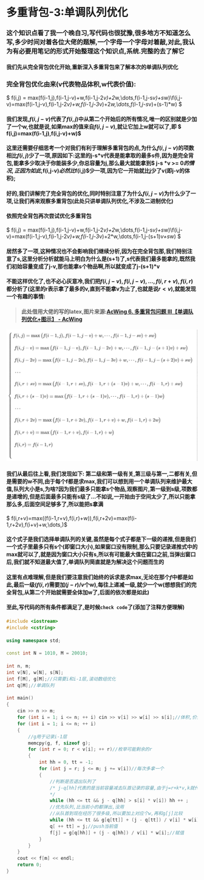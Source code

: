# 多重背包-3:单调队列优化

### 这个知识点看了我一个晚自习,写代码也很犹豫,很多地方不知道怎么写,多少时间对着各位大佬的题解,一个字母一个字母对着敲,对此,我认为有必要用笔记的形式开始整理这个知识点,系统.完整的去了解它

#### 我们先从完全背包优化开始,重新深入多重背包来了解本次的单调队列优化

### 完全背包优化由来(v代表物品体积,w代表价值):



$ f(i,j) = max(f(i-1,j),f(i-1,j-v)+w,f(i-1,j-2*v)+2*w,\dots,f(i-1,j-s*v)+s*w)\\f(i,j-v)=max(f(i-1,j-v),f(i-1,j-2*v)+w,f(i-1,j-3*v)+2*w,\dots,f(i-1,j-s*v)+(s-1)*w) $



#### 我们发现,$f(i,j-v)$代表了$f(i,j)$中从第二个开始后的所有情况,唯一的区别就是少加了一个w,也就是说,如果max的值来自$f(i,j-v)$,就让它加上w就可以了,即 $ f(i,j)=max(f(i-1,j),f(i,j-v)+w)$

#### 这里还需要仔细思考一个对我们有利于理解多重背包的点,为什么$f(i,j-v)$的项数相比$f(i,j)$少了一项,原因如下:这里的j-s*v代表是能拿取的最多s件,因为是完全背包,能拿多少取决于你能装多少,你总容量为j,那么最大就能拿到$ j-s *v >= 0$的情况,正因为如此,$f(i,j-v)$必然比$f(i,j)$少一项,因为它一开始就比j少了v(即j-v的体积);

#### 好的,我们讲解完了完全背包的优化,同时特别注意了为什么$f(i,j-v)$为什么少了一项,让我们再来观察多重背包(此处只讲单调队列优化,不涉及二进制优化)

#### 依照完全背包再次尝试优化多重背包

$ f(i,j) = max(f(i-1,j),f(i-1,j-v)+w,f(i-1,j-2*v)+2*w,\dots,f(i-1,j-s*v)+s*w)\\f(i,j-v)=max(f(i-1,j-v),f(i-1,j-2*v)+w,f(i-1,j-3*v)+2*w,\dots,f(i-1,j-(s+1)*v+s*w) $

#### 居然多了一项,这种情况也不会影响我们继续分析,因为在完全背包那,我们特别注意了s,这里分析分析就能马上明白为什么是(s+1)了,s代表我们最多能拿的,既然我们初始容量变成了j-v,那也能拿s个物品啊,所以就变成了j-(s+1)*v

#### 不能这样优化了,也不必心灰意冷,我们把$f(i,j-v),f(i,j-v),\dots,f(i,r+v),f(i,r)$都分析了(这里的r表示拿了最多的v,直到不能拿v为止了,也就是说$r<v$),就能发现一个有趣的事情:

> #### 此处借用大佬的写的latex,图片来源:[AcWing 6. 多重背包问题 III【单调队列优化+图示】 - AcWing](https://www.acwing.com/solution/content/53507/)

![](.\photos\多重单调.png)

#### 我们从最后往上看,我们发现如下: 第二级和第一级有关,第三级与第一,二都有关,但是需要的w不同,由于每个f都是求max,我们可以想到用一个单调队列来维护最大值,队列大小是s,为啥?因为我们最多只能拿s个物品,观察图片,第一级到s级,项数都是递增的,但是后面最多只能有s级了...不如说,一开始由于空间太少了,所以只能拿那么多,后面空间足够多了,所以能把s拿满

$ f(i,r+v)=max((f(i-1,r+v),f(i,r)+w)),f(i,r+2v)=max(f(i-1,r+2v),f(i+v)+w,\dots,)$
#### 这个式子是我们选择单调队列的关键,虽然是每个式子都是下一级的递推,但是我们一个式子里最多只有s个(即窗口大小),如果窗口没有限制,那么只要记录递推式中的max就可以了,就是因为窗口大小只有s,所以有可能最大值在窗口之前,当弹出窗口后,我们就不知道最大值了,单调队列简直就是为解决这个问题而生的
#### 这里有点难理解,但是我们要注意我们始终的诉求是求max,无论在那个$f$中都是如此,最后一级($f(i,r)$需要加$(j-r)/v$个w),每往上递减一级,就少一个w(想想我们的完全背包,从第二个开始就需要全体加w了,后面的依次都是如此)

#### 至此,写代码的所有条件都满足了,是时候`check code`了(添加了注释方便理解)

```c++
#include <iostream>
#include <cstring>

using namespace std;

const int N = 1010, M = 20010;

int n, m;
int v[N], w[N], s[N];
int f[M], g[M];//只需要i和i-1层,滚动数组优化
int q[M];//单调队列

int main()
{
    cin >> n >> m;
    for (int i = 1; i <= n; ++ i) cin >> v[i] >> w[i] >> s[i];//体积,价值,最多能拿的数量
    for (int i = 1; i <= n; ++ i)
    {
        //g用于记录i-1层
        memcpy(g, f, sizeof g);
        for (int r = 0; r < v[i]; ++ r)//枚举可能剩余的r
        {
            int hh = 0, tt = -1;
            for (int j = r; j <= m; j += v[i])//每次多拿一个
            {
                //判断是否退出队列了
               	/* j-q[hh]代表的是当前容量减去队首记录的容量,由于j=r+k*v,k就代表了经过了多少层,由于差距最多为s,所以不能超过s*v
               	*/
                while (hh <= tt && j - q[hh] > s[i] * v[i]) hh ++ ;
                //优先队列,比当前小的都弹出,没用
                //从队首到现在经历了很多级,所以要加上对应个w,再和g[j]比较
                while (hh <= tt && g[q[tt]] + (j - q[tt]) / v[i] * w[i] <= g[j]) -- tt;
                q[ ++ tt] = j;//push当前值
                f[j] = g[q[hh]] + (j - q[hh]) / v[i] * w[i];//赋值
            }
        }
    }
    cout << f[m] << endl;
    return 0;
}

```

